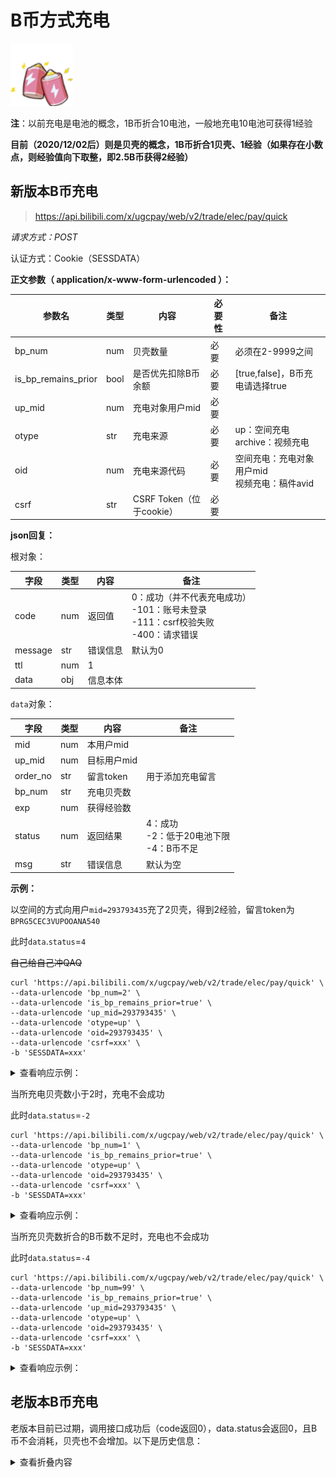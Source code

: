 # B币方式充电

<img src="../../assets/img/battery-100.png" width="100" height="100"/>

**注**：以前充电是电池的概念，1B币折合10电池，一般地充电10电池可获得1经验

**目前（2020/12/02后）则是贝壳的概念，1B币折合1贝壳、1经验（如果存在小数点，则经验值向下取整，即2.5B币获得2经验）**

## 新版本B币充电

> https://api.bilibili.com/x/ugcpay/web/v2/trade/elec/pay/quick

*请求方式：POST*

认证方式：Cookie（SESSDATA）

**正文参数（ application/x-www-form-urlencoded ）：**

| 参数名   | 类型 | 内容                     | 必要性 | 备注                                              |
| -------- | ---- | ------------------------ | ------ | ------------------------------------------------- |
| bp_num   | num  | 贝壳数量                 | 必要   | 必须在2-9999之间                                |
| is_bp_remains_prior | bool  | 是否优先扣除B币余额                 | 必要   | [true,false]，B币充电请选择true                                |
| up_mid   | num  | 充电对象用户mid          | 必要   |                                                   |
| otype    | str  | 充电来源                 | 必要   | up：空间充电<br />archive：视频充电               |
| oid      | num  | 充电来源代码             | 必要   | 空间充电：充电对象用户mid<br />视频充电：稿件avid |
| csrf     | str  | CSRF Token（位于cookie） | 必要   |                                                   |

**json回复：**

根对象：

| 字段    | 类型 | 内容     | 备注                                                         |
| ------- | ---- | -------- | ------------------------------------------------------------ |
| code    | num  | 返回值   | 0：成功（并不代表充电成功） <br />-101：账号未登录<br />-111：csrf校验失败<br />-400：请求错误 |
| message | str  | 错误信息 | 默认为0                                                      |
| ttl     | num  | 1        |                                                              |
| data    | obj  | 信息本体 |                                                              |

`data`对象：

| 字段     | 类型 | 内容        | 备注                                             |
| -------- | ---- | ----------- | ------------------------------------------------ |
| mid      | num  | 本用户mid   |                                                  |
| up_mid   | num  | 目标用户mid |                                                  |
| order_no | str  | 留言token   | 用于添加充电留言                                 |
| bp_num   | str  | 充电贝壳数  |                                                  |
| exp      | num  | 获得经验数  |                                                  |
| status   | num  | 返回结果    | 4：成功<br />-2：低于20电池下限<br />-4：B币不足 |
| msg      | str  | 错误信息    | 默认为空                                         |

**示例：**

以空间的方式向用户`mid=293793435`充了2贝壳，得到2经验，留言token为`BPRG5CEC3VUPOOANA540`

此时`data`.`status`=`4`

~~自己给自己冲QAQ~~

```shell
curl 'https://api.bilibili.com/x/ugcpay/web/v2/trade/elec/pay/quick' \
--data-urlencode 'bp_num=2' \
--data-urlencode 'is_bp_remains_prior=true' \
--data-urlencode 'up_mid=293793435' \
--data-urlencode 'otype=up' \
--data-urlencode 'oid=293793435' \
--data-urlencode 'csrf=xxx' \
-b 'SESSDATA=xxx'
```

<details>
<summary>查看响应示例：</summary>

```json
{
    "code":0,
    "message":"0",
    "ttl":1,
    "data":{
        "mid":293793435,
        "up_mid":293793435,
        "order_no":"BPRG5CEC3VUPOOANA540",
        "bp_num":2,
        "exp":"2",
        "status":4,
        "msg":""
    }
}
```

</details>

当所充电贝壳数小于2时，充电不会成功

此时`data`.`status`=`-2`

```shell
curl 'https://api.bilibili.com/x/ugcpay/web/v2/trade/elec/pay/quick' \
--data-urlencode 'bp_num=1' \
--data-urlencode 'is_bp_remains_prior=true' \
--data-urlencode 'otype=up' \
--data-urlencode 'oid=293793435' \
--data-urlencode 'csrf=xxx' \
-b 'SESSDATA=xxx'
```

<details>
<summary>查看响应示例：</summary>

```json
{
    "code":0,
    "message":"0",
    "ttl":1,
    "data":{
        "mid":0,
        "up_mid":0,
        "order_no":"",
        "bp_num":"0",
        "exp":0,
        "status":-2,
        "msg":"elec raw order create failed: 88201"
    }
}
```

</details>

当所充贝壳数折合的B币数不足时，充电也不会成功

此时`data`.`status`=`-4`

```shell
curl 'https://api.bilibili.com/x/ugcpay/web/v2/trade/elec/pay/quick' \
--data-urlencode 'bp_num=99' \
--data-urlencode 'is_bp_remains_prior=true' \
--data-urlencode 'up_mid=293793435' \
--data-urlencode 'otype=up' \
--data-urlencode 'oid=293793435' \
--data-urlencode 'csrf=xxx' \
-b 'SESSDATA=xxx'
```

<details>
<summary>查看响应示例：</summary>

```json
{
    "code":0,
    "message":"0",
    "ttl":1,
    "data":{
        "mid":0,
        "up_mid":0,
        "order_no":"",
        "bp_num":"0",
        "exp":0,
        "status":-4,
        "msg":"bp.to.battery http failed, invalid args, errNo=800409904: B 币余额不足"
    }
}
```

</details>


## 老版本B币充电

老版本目前已过期，调用接口成功后（code返回0），data.status会返回0，且B币不会消耗，贝壳也不会增加。以下是历史信息：

<details>
<summary>查看折叠内容</summary>

> https://api.bilibili.com/x/ugcpay/trade/elec/pay/quick

*请求方式：POST*

认证方式：Cookie（SESSDATA）

**正文参数（ application/x-www-form-urlencoded ）：**

| 参数名   | 类型 | 内容                     | 必要性 | 备注                                              |
| -------- | ---- | ------------------------ | ------ | ------------------------------------------------- |
| elec_num | num  | 充电电池数量             | 必要   | 必须在2-9999之间                                |
| up_mid   | num  | 充电对象用户mid          | 必要   |                                                   |
| otype    | str  | 充电来源                 | 必要   | up：空间充电<br />archive：视频充电               |
| oid      | num  | 充电来源代码             | 必要   | 空间充电：充电对象用户mid<br />视频充电：稿件avid |
| csrf     | str  | CSRF Token（位于cookie） | 必要   |                                                   |

**json回复：**

根对象：

| 字段    | 类型 | 内容     | 备注                                                         |
| ------- | ---- | -------- | ------------------------------------------------------------ |
| code    | num  | 返回值   | 0：成功（并不代表充电成功） <br />-101：账号未登录<br />-111：csrf校验失败<br />-400：请求错误 |
| message | str  | 错误信息 | 默认为0                                                      |
| ttl     | num  | 1        |                                                              |
| data    | obj  | 信息本体 |                                                              |

`data`对象：

| 字段     | 类型 | 内容        | 备注                                             |
| -------- | ---- | ----------- | ------------------------------------------------ |
| mid      | num  | 本用户mid   |                                                  |
| up_mid   | num  | 目标用户mid |                                                  |
| order_no | str  | 留言token   | 用于添加充电留言                                 |
| elec_num | num  | 充电电池数  |                                                  |
| exp      | num  | 获得经验数  |                                                  |
| status   | num  | 返回结果    | 4：成功<br />-2：低于20电池下限<br />-4：B币不足 |
| msg      | str  | 错误信息    | 默认为空                                         |

**示例：**

以空间的方式向用户`mid=293793435`充了20电池，得到2经验，留言token为`BPRG5CEC3VUPOOANA540`

此时`data`.`status`=`4`

~~再次自己冲自己QAQ~~

```shell
curl 'https://api.bilibili.com/x/ugcpay/trade/elec/pay/quick' \
--data-urlencode 'elec_num=20' \
--data-urlencode 'up_mid=293793435' \
--data-urlencode 'otype=up' \
--data-urlencode 'oid=293793435' \
--data-urlencode 'csrf=xxx' \
-b 'SESSDATA=xxx'
```

<details>
<summary>查看响应示例：</summary>

```json
{
    "code":0,
    "message":"0",
    "ttl":1,
    "data":{
        "mid":293793435,
        "up_mid":293793435,
        "order_no":"BPRG5CEC3VUPOOANA540",
        "elec_num":20,
        "exp":2,
        "status":4,
        "msg":""
    }
}
```

</details>

当所充电池数小于2时，充电不会成功

此时`data`.`status`=`-2`

```shell
curl 'https://api.bilibili.com/x/ugcpay/trade/elec/pay/quick' \
--data-urlencode 'elec_num=1' \
--data-urlencode 'up_mid=293793435' \
--data-urlencode 'otype=up' \
--data-urlencode 'oid=293793435' \
--data-urlencode 'csrf=xxx' \
-b 'SESSDATA=xxx'
```

<details>
<summary>查看响应示例：</summary>

```json
{
    "code":0,
    "message":"0",
    "ttl":1,
    "data":{
        "mid":0,
        "up_mid":0,
        "order_no":"",
        "elec_num":0,
        "exp":0,
        "status":-2,
        "msg":"elec raw order create failed: 88201"
    }
}
```

</details>

当所充电池数折合的B币数不足时，充电也不会成功

此时`data`.`status`=`-4`

```shell
curl 'https://api.bilibili.com/x/ugcpay/trade/elec/pay/quick' \
--data-urlencode 'elec_num=999' \
--data-urlencode 'up_mid=293793435' \
--data-urlencode 'otype=up' \
--data-urlencode 'oid=293793435' \
--data-urlencode 'csrf=xxx' \
-b 'SESSDATA=xxx'
```

<details>
<summary>查看响应示例：</summary>

```json
{
    "code":0,
    "message":"0",
    "ttl":1,
    "data":{
        "mid":0,
        "up_mid":0,
        "order_no":"",
        "elec_num":0,
        "exp":0,
        "status":-4,
        "msg":"bp.to.battery http failed, invalid args, errNo=800409904: B 币余额不足"
    }
}
```

</details>
</details>
